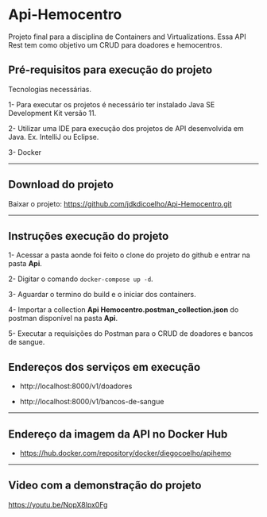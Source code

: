 # Api-Hemocentro
Projeto final para a disciplina de Containers and Virtualizations.
Essa API Rest tem como objetivo um CRUD para doadores e hemocentros.

##  Pré-requisitos para execução do projeto
  Tecnologias necessárias.

  1- Para executar os projetos é necessário ter instalado Java SE Development Kit versão 11.
  
  2- Utilizar uma IDE para execução dos projetos de API desenvolvida em Java. Ex. IntelliJ ou Eclipse.
  
  3- Docker 
  
---
 
## Download do projeto

Baixar o projeto: https://github.com/jdkdicoelho/Api-Hemocentro.git

---

## Instruções execução do projeto

  1- Acessar a pasta aonde foi feito o clone do projeto do github e entrar na pasta **Api**.
  
  2- Digitar o comando `docker-compose up -d`.

  3- Aguardar o termino do build e o iniciar dos containers.
  
  4- Importar a collection **Api Hemocentro.postman_collection.json** do postman disponível na pasta **Api**.
  
  5- Executar a requisições do Postman para o CRUD de doadores e bancos de sangue.

## Endereços dos serviços em execução
  
  - http://localhost:8000/v1/doadores

  - http://localhost:8000/v1/bancos-de-sangue

---

## Endereço da imagem da API no Docker Hub

  - https://hub.docker.com/repository/docker/diegocoelho/apihemo
  
---

## Video com a demonstração do projeto

https://youtu.be/NopX8lpx0Fg

 

